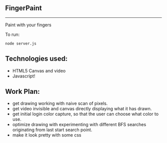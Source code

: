 FingerPaint
------------
------------
Paint with your fingers

To run:
    
    node server.js

Technologies used:
------------------
* HTML5 Canvas and video
* Javascript!

Work Plan:
---------
* get drawing working with naive scan of pixels.
* get video invisible and canvas directly displaying what it has drawn.
* get initial login color capture, so that the user can choose what color to use.
* optimize drawing with experimenting with different BFS searches originating from last start search point.
* make it look pretty with some css
